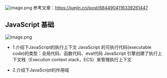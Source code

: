 ![image.png](https://s2.loli.net/2022/01/12/VGTFUqfWowJnxMr.png)
参考文章：<https://juejin.cn/post/6844904116339261447>

## JavaScript 基础
![image.png](https://s2.loli.net/2022/01/12/vWb7eZc8PmMXszT.png)

* 1.介绍下JavaScript的执行上下文
  JavaScript 的可执行代码(executable code)的类型：全局代码、函数代码、eval代码
  JavaScript 引擎创建了执行上下文栈（Execution context stack，ECS）来管理执行上下文
  
* 2.介绍下JavaScript的作用域
